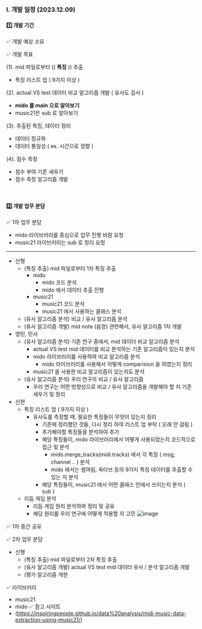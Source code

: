 ### Ⅰ. 개발 일정 (2023.12.09)
#### 1️⃣ 개발 기간
✅ 개발 예상 소요 
<br/>

✅ 개발 목표

(1). mid 파일로부터 (( **특징** )) 추출 
  - 특징 리스트 업 ( 9가지 이상 )

(2). actual VS test 데이터 비교 알고리즘 개발 ( 유사도 검사 )
  - <b>mido 를 main 으로 알아보기</b>
  - music21은 sub 로 알아보기

(3). 추출된 특징, 데이터 정리
  - 데이터 정규화
  - 데이터 통일성 ( ex. 시간으로 정렬 )

(4). 점수 측정
  - 점수 부여 기준 세우기
  - 점수 측정 알고리즘 개발
<br/>


#### 2️⃣ 개발 업무 분담
✅ 1차 업무 분담
- mido 라이브러리를 중심으로 업무 진행 바람 요청
- music21 라이브러리는 sub 로 정리 요청
----
- 신형
  - (특징 추출) mid 파일로부터 1차 특징 추출
    - mido 
      - mido 코드 분석
      - mido 에서 데이터 추출 진행
    - music21
      - music21 코드 분석
      - music21 에서 사용하는 클래스 분석
  - (유사 알고리즘 분석) 비교 / 유사 알고리즘 분석
  - (유사 알고리즘 개발) mid note (음정) 관련해서, 유사 알고리즘 1차 개발
- 영민, 민서
  - (유사 알고리즘 분석) 기존 연구 중에서, mid 데이터 비교 알고리즘 분석
    - actual VS test mid 데이터를 비교 분석하는 기존 알고리즘이 있는지 분석
    - mido 라이브러리를 사용하여 비교 알고리즘 분석
      - mido 라이브러리를 사용해서 어떻게 comparision 을 하였는지 정리
    - music21 을 사용한 비교 알고리즘이 있는지도 분석
  - (유사 알고리즘 분석) 우리 연구의 비교 / 유사 알고리즘
    - 우리 연구는 어떤 방향성으로 비교 / 유사 알고리즘을 개발해야 할 지 기준 세우기 및 정리 
- 신현
  - 특징 리스트 업 ( 9가지 이상 )
    - 유사도를 측정할 때, 필요한 특징들이 무엇이 있는지 정리
      - 기존에 정리했던 것들, 다시 정리 하여 리스트 업 부탁 ( 오래 안 걸림 )
      - 추가해야할 특징들을 분석하여 추가
      - 해당 특징들이, mido 라이브러리에서 어떻게 사용되었는지 코드적으로 접근 및 분석
        - mido.merge_tracks(midi.tracks) 에서 각 특징 ( msg, channel .. ) 분석
        - mido 에서는 셈여림, 옥타브 등의 9가지 특징 데이터를 추출할 수 있는 지 분석
      - 해당 특징들이, music21 에서 어떤 클래스 안에서 쓰이는지 분석 ( sub )
  - 리듬 게임 분석
    - 리듬 게임 원리 분석하여 정리 및 공유
    - 해당 원리를 우리 연구에 어떻게 적용할 지 고민
![image](https://github.com/dalabdgw/Research_and_Experimental_Results/assets/60208434/b002b282-3534-4a75-afeb-b704372c3f8e)

✅ 1차 중간 공유
<br/>

✅ 2차 업무 분담
- 신형
  - (특징 추출) mid 파일로부터 2차 특징 추출
  - (유사 알고리즘 개발) actual VS test mid 데이터 유사 / 분석 알고리즘 개발
  - (평가 알고리즘 개현

✅ 라이브러리
- music21
- mido
✅ 참고 사이트
- (https://inspiringpeople.github.io/data%20analysis/midi-music-data-extraction-using-music21/)

<br/>
